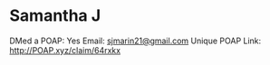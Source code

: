 # Samantha J

DMed a POAP: Yes
Email: sjmarin21@gmail.com
Unique POAP Link: http://POAP.xyz/claim/64rxkx